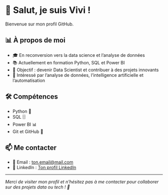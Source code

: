 # 👋 Salut, je suis Vivi !

Bienvenue sur mon profil GitHub.

## 📊 À propos de moi

- 🎓 En reconversion vers la data science et l’analyse de données
- 📚 Actuellement en formation Python, SQL et Power BI
- 🎯 Objectif : devenir Data Scientist et contribuer à des projets innovants
- 💼 Intéressé par l’analyse de données, l’intelligence artificielle et l’automatisation

## 🛠️ Compétences

- Python 🐍
- SQL 🗄️
- Power BI 📊
- Git et GitHub 🐙

## 📫 Me contacter

- 📧 Email : [ton.email@mail.com](mailto:ton.email@mail.com)
- 📱 LinkedIn : [Ton profil LinkedIn](https://www.linkedin.com)

---

*Merci de visiter mon profil et n’hésitez pas à me contacter pour collaborer sur des projets data ou tech ! 🚀*
